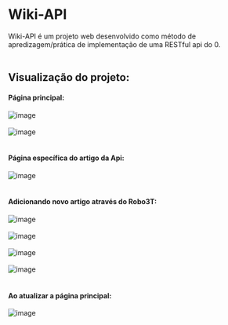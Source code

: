 # Wiki-API
Wiki-API é um projeto web desenvolvido como método de apredizagem/prática de implementação de uma RESTful api do 0. </br></br>
## Visualização do projeto:
#### Página principal:
![image](https://user-images.githubusercontent.com/80121288/158471444-b55c31f6-83c3-4a52-a882-b5ea251af54f.png) </br></br>
![image](https://user-images.githubusercontent.com/80121288/158471478-6683c797-6b2a-4d10-a16e-b3483d6a83e7.png) </br></br>
#### Página específica do artigo da Api:
![image](https://user-images.githubusercontent.com/80121288/158471609-1d5ab95f-522f-4d57-8eb2-bec8772fe8bc.png) </br></br>
#### Adicionando novo artigo através do Robo3T:
![image](https://user-images.githubusercontent.com/80121288/158471706-4b7e4e69-8101-4239-94ca-c56739525794.png) </br></br>
![image](https://user-images.githubusercontent.com/80121288/158471736-922caa64-0247-43f4-8800-c7ed01d63674.png) </br></br>
![image](https://user-images.githubusercontent.com/80121288/158471782-898012ae-0200-4775-99f2-8bfc646f4757.png) </br></br>
![image](https://user-images.githubusercontent.com/80121288/158471817-1fd975e6-d6e4-4694-889d-b1b2634f33de.png) </br></br>
#### Ao atualizar a página principal:
![image](https://user-images.githubusercontent.com/80121288/158471887-f82d9a28-73fc-4582-bf0a-fae3f91b180e.png) </br></br>
